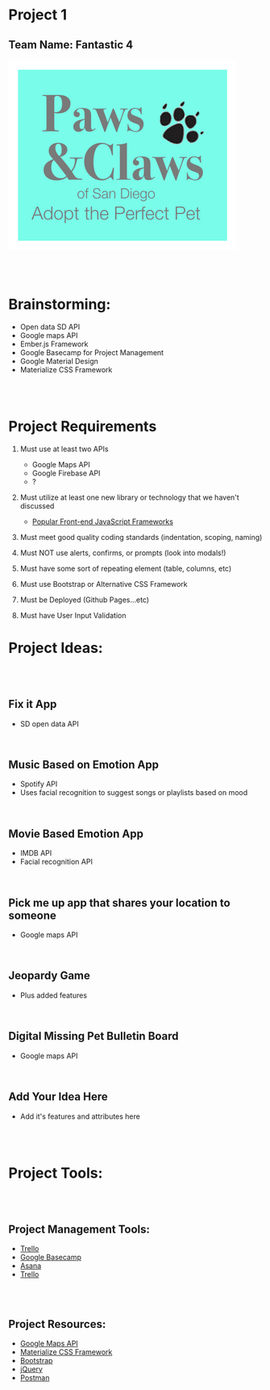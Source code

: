 # Project 1
## Team Name: Fantastic 4

![alt text](assets/images/pawsAndClaws.png "Paws and Claws")


<br><br>


# Brainstorming:
 
- Open data SD API
- Google maps API
- Ember.js Framework
- Google Basecamp for Project Management
- Google Material Design 
- Materialize CSS Framework




<br><br>

# Project Requirements
1. Must use at least two APIs
   * Google Maps API 
   * Google Firebase API
   * ?

2. Must utilize at least one new library or technology that we haven't discussed
   * [Popular Front-end JavaScript Frameworks](https://github.com/showcases/front-end-javascript-frameworks)

3. Must meet good quality coding standards (indentation, scoping, naming)

4. Must NOT use alerts, confirms, or prompts (look into modals!)

5. Must have some sort of repeating element (table, columns, etc)

6. Must use Bootstrap or Alternative CSS Framework

7. Must be Deployed (Github Pages...etc)

8. Must have User Input Validation








# Project Ideas:

<br> <br>

## Fix it App
- SD open data API

<br>

## Music Based on Emotion App
- Spotify API
- Uses facial recognition to suggest songs or playlists based on mood

<br>

## Movie Based Emotion App
- IMDB API
- Facial recognition API

<br>

## Pick me up app that shares your location to someone
- Google maps API

<br>

## Jeopardy Game
- Plus added features

<br>

## Digital Missing Pet Bulletin Board
- Google maps API

<br>

## Add Your Idea Here
- Add it's features and attributes here 



<br><br>





# Project Tools:

<br><br>

## Project Management Tools:

* [Trello](https://trello.com/)
* [Google Basecamp](https://basecamp.com/)
* [Asana](https://asana.com/)
* [Trello](https://freedcamp.com/)

<br><br>

## Project Resources:

* [Google Maps API](https://developers.google.com/maps/)
* [Materialize CSS Framework](http://materializecss.com/)
* [Bootstrap](http://getbootstrap.com/)
* [jQuery](https://jquery.com/)
* [Postman](https://www.getpostman.com/)


